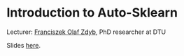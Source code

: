 # Introduction to Auto-Sklearn

Lecturer: [Franciszek Olaf Zdyb](https://www.compute.dtu.dk/english/research/cogsys/research/phd-projects/phd-franciszek-olaf-zdyb), PhD researcher at DTU

Slides [here](https://github.com/kabartay/MLSS-DTU-SCS-2018/blob/master/1b-Introduction_to_Auto-Sklearn/auto-sklearn.pdf).
